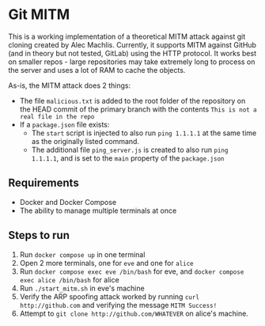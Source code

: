 # Git MITM

This is a working implementation of a theoretical MITM attack against git cloning created by Alec Machlis. Currently, it supports MITM against GitHub (and in theory but not tested, GitLab) using the HTTP protocol. It works best on smaller repos - large repositories may take extremely long to process on the server and uses a lot of RAM to cache the objects.

As-is, the MITM attack does 2 things:
- The file `malicious.txt` is added to the root folder of the repository on the HEAD commit of the primary branch with the contents `This is not a real file in the repo`
- If a `package.json` file exists:
    - The `start` script is injected to also run `ping 1.1.1.1` at the same time as the originally listed command.
    - The additional file `ping_server.js` is created to also run `ping 1.1.1.1`, and is set to the `main` property of the `package.json`

## Requirements
- Docker and Docker Compose
- The ability to manage multiple terminals at once

## Steps to run
1. Run `docker compose up` in one terminal
2. Open 2 more terminals, one for `eve` and one for `alice`
3. Run `docker compose exec eve /bin/bash` for eve, and `docker compose exec alice /bin/bash` for alice
4. Run `./start_mitm.sh` in eve's machine
5. Verify the ARP spoofing attack worked by running `curl http://github.com` and verifying the message `MITM Success!`
6. Attempt to `git clone http://github.com/WHATEVER` on alice's machine.

